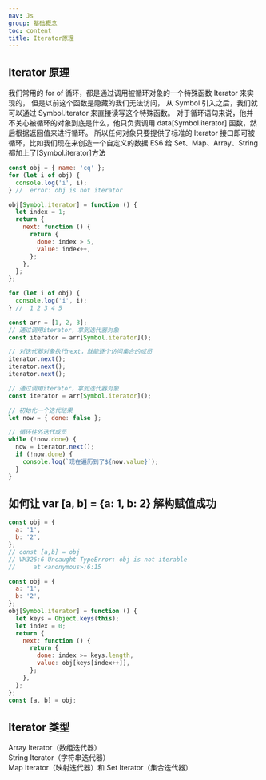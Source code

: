 ```yaml
---
nav: Js
group: 基础概念
toc: content
title: Iterator原理
---
```


## Iterator 原理

我们常用的 for of 循环，都是通过调用被循环对象的一个特殊函数 Iterator 来实现的，
但是以前这个函数是隐藏的我们无法访问， 从 Symbol 引入之后，我们就可以通过 Symbol.iterator 来直接读写这个特殊函数。
对于循环语句来说，他并不关心被循环的对象到底是什么，他只负责调用 data[Symbol.iterator] 函数，然后根据返回值来进行循环。
所以任何对象只要提供了标准的 Iterator 接口即可被循环，比如我们现在来创造一个自定义的数据
ES6 给 Set、Map、Array、String 都加上了[Symbol.iterator]方法

```js
const obj = { name: 'cq' };
for (let i of obj) {
  console.log('i', i);
} //  error: obj is not iterator

obj[Symbol.iterator] = function () {
  let index = 1;
  return {
    next: function () {
      return {
        done: index > 5,
        value: index++,
      };
    },
  };
};

for (let i of obj) {
  console.log('i', i);
} //  1 2 3 4 5

const arr = [1, 2, 3];
// 通过调用iterator，拿到迭代器对象
const iterator = arr[Symbol.iterator]();

// 对迭代器对象执行next，就能逐个访问集合的成员
iterator.next();
iterator.next();
iterator.next();

// 通过调用iterator，拿到迭代器对象
const iterator = arr[Symbol.iterator]();

// 初始化一个迭代结果
let now = { done: false };

// 循环往外迭代成员
while (!now.done) {
  now = iterator.next();
  if (!now.done) {
    console.log(`现在遍历到了${now.value}`);
  }
}
```

## 如何让 var [a, b] = {a: 1, b: 2} 解构赋值成功

```js
const obj = {
  a: '1',
  b: '2',
};
// const [a,b] = obj
// VM326:6 Uncaught TypeError: obj is not iterable
//     at <anonymous>:6:15
```

```js
const obj = {
  a: '1',
  b: '2',
};
obj[Symbol.iterator] = function () {
  let keys = Object.keys(this);
  let index = 0;
  return {
    next: function () {
      return {
        done: index >= keys.length,
        value: obj[keys[index++]],
      };
    },
  };
};
const [a, b] = obj;
```

## Iterator 类型

Array Iterator（数组迭代器）  
String Iterator（字符串迭代器）  
Map Iterator（映射迭代器）和 Set Iterator（集合迭代器）
